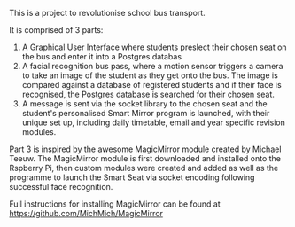 This is a project to revolutionise school bus transport.

It is comprised of 3 parts:
1. A Graphical User Interface where students preslect their chosen seat on the bus and enter it into a Postgres databas
2. A facial recognition bus pass, where a motion sensor triggers a camera to take an image of the student as they get onto the bus. The image is compared against a database of registered students and if their face is recognised, the Postgres database is searched for their chosen seat.
3. A message is sent via the socket library to the chosen seat and the student's personalised Smart Mirror program is launched, with their unique set up, including daily timetable, email and year specific revision modules.

Part 3 is inspired by the awesome MagicMirror module created by Michael Teeuw. The MagicMirror module is first downloaded and installed onto the Rspberry Pi, then custom modules were created and added as well as the programme to launch the Smart Seat via socket encoding following successful face recognition.

Full instructions for installing MagicMirror can be found at https://github.com/MichMich/MagicMirror